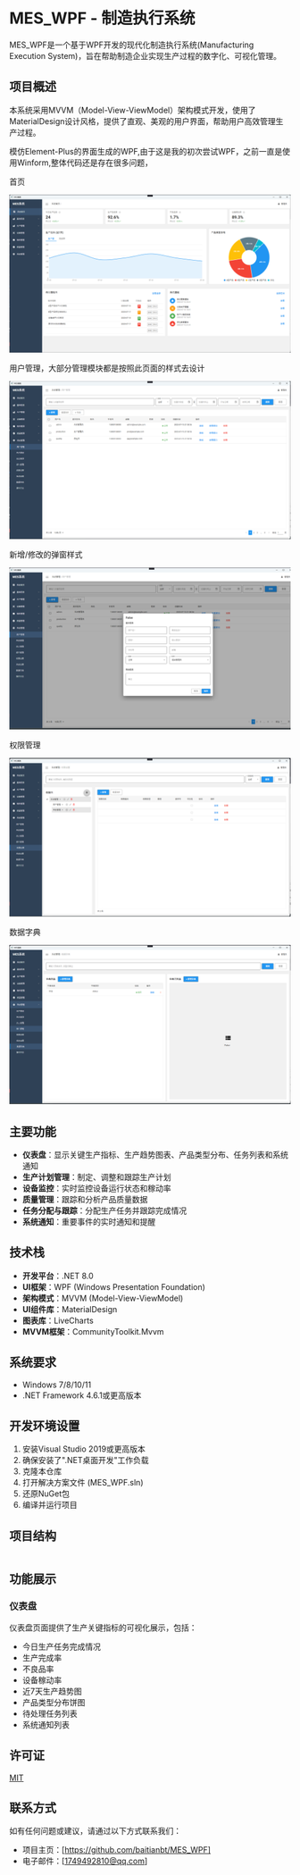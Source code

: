 # MES_WPF - 制造执行系统

MES_WPF是一个基于WPF开发的现代化制造执行系统(Manufacturing Execution System)，旨在帮助制造企业实现生产过程的数字化、可视化管理。

## 项目概述

本系统采用MVVM（Model-View-ViewModel）架构模式开发，使用了MaterialDesign设计风格，提供了直观、美观的用户界面，帮助用户高效管理生产过程。

模仿Element-Plus的界面生成的WPF,由于这是我的初次尝试WPF，之前一直是使用Winform,整体代码还是存在很多问题，



首页

![image-20250716214121384](./assets/image-20250716214121384.png)

用户管理，大部分管理模块都是按照此页面的样式去设计

![image-20250716214158228](./assets/image-20250716214158228.png)

新增/修改的弹窗样式

![image-20250716214230210](./assets/image-20250716214230210.png)



权限管理

![image-20250716214244114](./assets/image-20250716214244114.png)



数据字典

![image-20250716214301802](./assets/image-20250716214301802.png)



## 主要功能

- **仪表盘**：显示关键生产指标、生产趋势图表、产品类型分布、任务列表和系统通知
- **生产计划管理**：制定、调整和跟踪生产计划
- **设备监控**：实时监控设备运行状态和稼动率
- **质量管理**：跟踪和分析产品质量数据
- **任务分配与跟踪**：分配生产任务并跟踪完成情况
- **系统通知**：重要事件的实时通知和提醒

## 技术栈

- **开发平台**：.NET 8.0
- **UI框架**：WPF (Windows Presentation Foundation)
- **架构模式**：MVVM (Model-View-ViewModel)
- **UI组件库**：MaterialDesign
- **图表库**：LiveCharts
- **MVVM框架**：CommunityToolkit.Mvvm

## 系统要求

- Windows 7/8/10/11
- .NET Framework 4.6.1或更高版本

## 开发环境设置

1. 安装Visual Studio 2019或更高版本
2. 确保安装了".NET桌面开发"工作负载
3. 克隆本仓库
4. 打开解决方案文件 (MES_WPF.sln)
5. 还原NuGet包
6. 编译并运行项目

## 项目结构

```

```

## 功能展示

### 仪表盘
仪表盘页面提供了生产关键指标的可视化展示，包括：
- 今日生产任务完成情况
- 生产完成率
- 不良品率
- 设备稼动率
- 近7天生产趋势图
- 产品类型分布饼图
- 待处理任务列表
- 系统通知列表



## 许可证

[MIT](LICENSE)

## 联系方式

如有任何问题或建议，请通过以下方式联系我们：
- 项目主页：[https://github.com/baitianbt/MES_WPF]
- 电子邮件：[1749492810@qq.com]